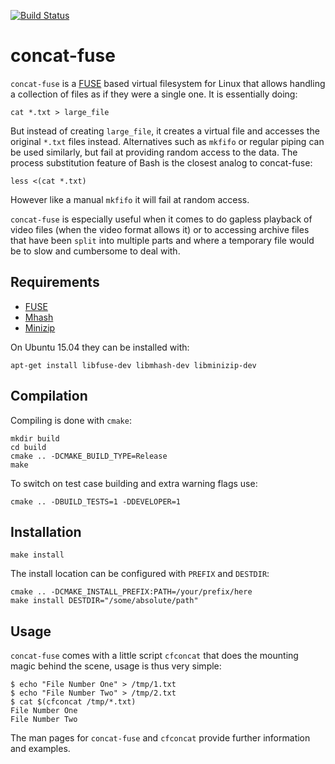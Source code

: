 [![Build Status](https://travis-ci.org/concat-fuse/concat-fuse.svg?branch=master)](https://travis-ci.org/concat-fuse/concat-fuse)

concat-fuse
===========

`concat-fuse` is a [FUSE](http://fuse.sourceforge.net/) based virtual
filesystem for Linux that allows handling a collection of files as if
they were a single one. It is essentially doing:

    cat *.txt > large_file

But instead of creating `large_file`, it creates a virtual file and
accesses the original `*.txt` files instead. Alternatives such as
`mkfifo` or regular piping can be used similarly, but fail at
providing random access to the data. The process substitution feature
of Bash is the closest analog to concat-fuse:

    less <(cat *.txt)

However like a manual `mkfifo` it will fail at random access.

`concat-fuse` is especially useful when it comes to do gapless
playback of video files (when the video format allows it) or to
accessing archive files that have been `split` into multiple parts and
where a temporary file would be to slow and cumbersome to deal with.


Requirements
------------

* [FUSE](http://fuse.sourceforge.net/)
* [Mhash](http://mhash.sourceforge.net/)
* [Minizip](http://www.winimage.com/zLibDll/minizip.html)

On Ubuntu 15.04 they can be installed with:

    apt-get install libfuse-dev libmhash-dev libminizip-dev


Compilation
-----------

Compiling is done with `cmake`:

    mkdir build
    cd build
    cmake .. -DCMAKE_BUILD_TYPE=Release
    make

To switch on test case building and extra warning flags use:

    cmake .. -DBUILD_TESTS=1 -DDEVELOPER=1


Installation
------------

    make install

The install location can be configured with `PREFIX` and `DESTDIR`:

    cmake .. -DCMAKE_INSTALL_PREFIX:PATH=/your/prefix/here
    make install DESTDIR="/some/absolute/path"


Usage
-----

`concat-fuse` comes with a little script `cfconcat` that does the mounting
magic behind the scene, usage is thus very simple:

    $ echo "File Number One" > /tmp/1.txt
    $ echo "File Number Two" > /tmp/2.txt
    $ cat $(cfconcat /tmp/*.txt)
    File Number One
    File Number Two

The man pages for `concat-fuse` and `cfconcat` provide further information
and examples.
